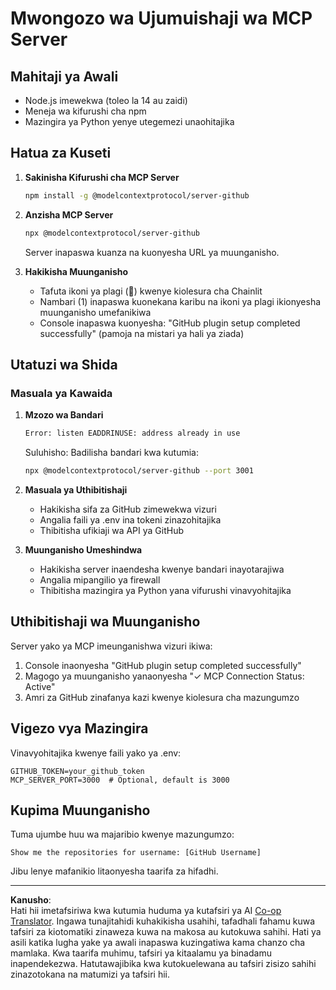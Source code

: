 <!--
CO_OP_TRANSLATOR_METADATA:
{
  "original_hash": "c4be907703b836d1a1c360db20da4de9",
  "translation_date": "2025-08-29T21:27:08+00:00",
  "source_file": "11-agentic-protocols/code_samples/github-mcp/MCP_SETUP.md",
  "language_code": "sw"
}
-->
# Mwongozo wa Ujumuishaji wa MCP Server

## Mahitaji ya Awali
- Node.js imewekwa (toleo la 14 au zaidi)
- Meneja wa kifurushi cha npm
- Mazingira ya Python yenye utegemezi unaohitajika

## Hatua za Kuseti

1. **Sakinisha Kifurushi cha MCP Server**
   ```bash
   npm install -g @modelcontextprotocol/server-github
   ```

2. **Anzisha MCP Server**
   ```bash
   npx @modelcontextprotocol/server-github
   ```  
   Server inapaswa kuanza na kuonyesha URL ya muunganisho.

3. **Hakikisha Muunganisho**
   - Tafuta ikoni ya plagi (🔌) kwenye kiolesura cha Chainlit  
   - Nambari (1) inapaswa kuonekana karibu na ikoni ya plagi ikionyesha muunganisho umefanikiwa  
   - Console inapaswa kuonyesha: "GitHub plugin setup completed successfully" (pamoja na mistari ya hali ya ziada)

## Utatuzi wa Shida

### Masuala ya Kawaida

1. **Mzozo wa Bandari**
   ```bash
   Error: listen EADDRINUSE: address already in use
   ```  
   Suluhisho: Badilisha bandari kwa kutumia:  
   ```bash
   npx @modelcontextprotocol/server-github --port 3001
   ```

2. **Masuala ya Uthibitishaji**
   - Hakikisha sifa za GitHub zimewekwa vizuri  
   - Angalia faili ya .env ina tokeni zinazohitajika  
   - Thibitisha ufikiaji wa API ya GitHub  

3. **Muunganisho Umeshindwa**
   - Hakikisha server inaendesha kwenye bandari inayotarajiwa  
   - Angalia mipangilio ya firewall  
   - Thibitisha mazingira ya Python yana vifurushi vinavyohitajika  

## Uthibitishaji wa Muunganisho

Server yako ya MCP imeunganishwa vizuri ikiwa:  
1. Console inaonyesha "GitHub plugin setup completed successfully"  
2. Magogo ya muunganisho yanaonyesha "✓ MCP Connection Status: Active"  
3. Amri za GitHub zinafanya kazi kwenye kiolesura cha mazungumzo  

## Vigezo vya Mazingira

Vinavyohitajika kwenye faili yako ya .env:  
```
GITHUB_TOKEN=your_github_token
MCP_SERVER_PORT=3000  # Optional, default is 3000
```

## Kupima Muunganisho

Tuma ujumbe huu wa majaribio kwenye mazungumzo:  
```
Show me the repositories for username: [GitHub Username]
```  
Jibu lenye mafanikio litaonyesha taarifa za hifadhi.  

---

**Kanusho**:  
Hati hii imetafsiriwa kwa kutumia huduma ya kutafsiri ya AI [Co-op Translator](https://github.com/Azure/co-op-translator). Ingawa tunajitahidi kuhakikisha usahihi, tafadhali fahamu kuwa tafsiri za kiotomatiki zinaweza kuwa na makosa au kutokuwa sahihi. Hati ya asili katika lugha yake ya awali inapaswa kuzingatiwa kama chanzo cha mamlaka. Kwa taarifa muhimu, tafsiri ya kitaalamu ya binadamu inapendekezwa. Hatutawajibika kwa kutokuelewana au tafsiri zisizo sahihi zinazotokana na matumizi ya tafsiri hii.